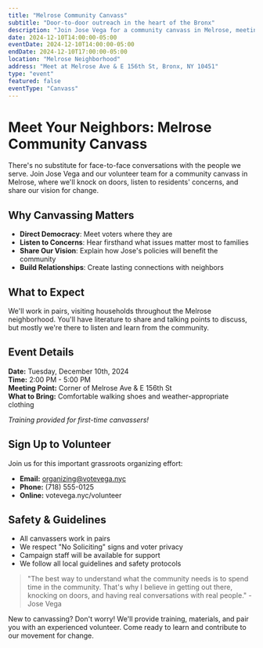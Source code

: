 ```yaml
---
title: "Melrose Community Canvass"
subtitle: "Door-to-door outreach in the heart of the Bronx"
description: "Join Jose Vega for a community canvass in Melrose, meeting voters at their doorstep and hearing their concerns."
date: 2024-12-10T14:00:00-05:00
eventDate: 2024-12-10T14:00:00-05:00
endDate: 2024-12-10T17:00:00-05:00
location: "Melrose Neighborhood"
address: "Meet at Melrose Ave & E 156th St, Bronx, NY 10451"
type: "event"
featured: false
eventType: "Canvass"
---
```


# Meet Your Neighbors: Melrose Community Canvass

There's no substitute for face-to-face conversations with the people we serve. Join Jose Vega and our volunteer team for a community canvass in Melrose, where we'll knock on doors, listen to residents' concerns, and share our vision for change.

## Why Canvassing Matters

- **Direct Democracy**: Meet voters where they are
- **Listen to Concerns**: Hear firsthand what issues matter most to families
- **Share Our Vision**: Explain how Jose's policies will benefit the community
- **Build Relationships**: Create lasting connections with neighbors

## What to Expect

We'll work in pairs, visiting households throughout the Melrose neighborhood. You'll have literature to share and talking points to discuss, but mostly we're there to listen and learn from the community.

## Event Details

**Date:** Tuesday, December 10th, 2024  
**Time:** 2:00 PM - 5:00 PM  
**Meeting Point:** Corner of Melrose Ave & E 156th St  
**What to Bring:** Comfortable walking shoes and weather-appropriate clothing  

*Training provided for first-time canvassers!*

## Sign Up to Volunteer

Join us for this important grassroots organizing effort:
- **Email:** organizing@votevega.nyc
- **Phone:** (718) 555-0125
- **Online:** votevega.nyc/volunteer

## Safety & Guidelines

- All canvassers work in pairs
- We respect "No Soliciting" signs and voter privacy
- Campaign staff will be available for support
- We follow all local guidelines and safety protocols

> "The best way to understand what the community needs is to spend time in the community. That's why I believe in getting out there, knocking on doors, and having real conversations with real people." - Jose Vega

New to canvassing? Don't worry! We'll provide training, materials, and pair you with an experienced volunteer. Come ready to learn and contribute to our movement for change.

